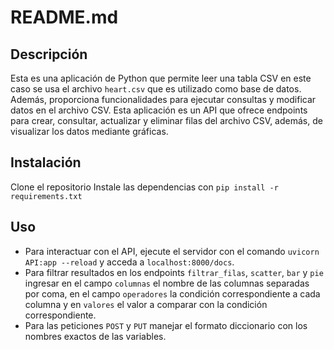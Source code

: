# README.md
## Descripción
Esta es una aplicación de Python que permite leer una tabla CSV en este caso se usa el archivo `heart.csv` que es utilizado como base de datos. Además, proporciona funcionalidades para ejecutar consultas y modificar datos en el archivo CSV. Esta aplicación es un API que ofrece endpoints para crear, consultar, actualizar y eliminar filas del archivo CSV, además, de visualizar los datos mediante gráficas.

## Instalación
Clone el repositorio
Instale las dependencias con `pip install -r requirements.txt`

## Uso
- Para interactuar con el API, ejecute el servidor con el comando `uvicorn API:app --reload` y acceda a `localhost:8000/docs`.
- Para filtrar resultados en los endpoints `filtrar_filas`, `scatter`, `bar` y `pie` ingresar en el campo `columnas` el nombre de las columnas separadas por coma, en el campo `operadores` la condición correspondiente a cada columna y en `valores` el valor a comparar con la condición correspondiente.
- Para las peticiones `POST` y `PUT` manejar el formato diccionario con los nombres exactos de las variables.
